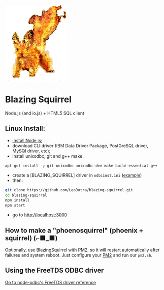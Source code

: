![blazing-squirrel](public/images/bs.png)
# Blazing Squirrel #
Node.js (and io.js) + HTML5 SQL client

## Linux Install:
+ [install Node.js](https://nodejs.org/en/download/package-manager);
+ download CLI driver (IBM Data Driver Package, PostGreSQL driver, MySQl driver, etc);
+ install unixodbc, git and g++ make:
```sh
apt-get install -y git unixodbc unixodbc-dev make build-essential g++
```
+ create a [BLAZING_SQUIRREL] driver in `odbcinst.ini` ([example](examples/linux/odbcinst.ini))
+ then:
```sh
git clone https://github.com/LeoDutra/blazing-squirrel.git
cd blazing-squirrel
npm install
npm start
```
+ go to [http://localhost:3000]()

## How to make a "phoenosquirrel" (phoenix + squirrel) (⌐■_■)
Optionally, use BlazingSquirrel with [PM2](http://pm2.keymetrics.io/), so it will restart automatically after failures and system reboot.
Just configure your [PM2](http://pm2.keymetrics.io/) and run our `pm2.sh`. 

## Using the FreeTDS ODBC driver
[Go to node-odbc's FreeTDS driver reference](https://github.com/wankdanker/node-odbc#using-the-freetds-odbc-driver)
